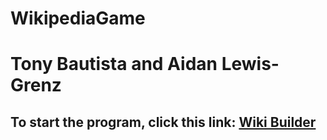 # WikipediaGame
# Tony Bautista and Aidan Lewis-Grenz


## To start the program, click this link: [Wiki Builder](https://AidanFLG.github.io/server/)
